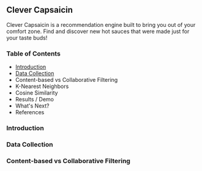 ## Clever Capsaicin

Clever Capsaicin is a recommendation engine built to bring you out of your comfort zone. Find and discover new hot sauces that were made just for your taste buds!

### Table of Contents

- [Introduction](#introduction)
- [Data Collection](#data-collection)
- Content-based vs Collaborative Filtering
- K-Nearest Neighbors
- Cosine Similarity
- Results / Demo
- What's Next?
- References

### Introduction

### Data Collection

### Content-based vs Collaborative Filtering
